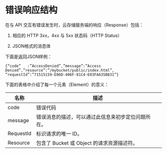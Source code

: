 # 错误响应结构

在与 API 交互有错误发生时，云存储服务端的响应（Response）包括：

1. 相应的 HTTP 3xx，4xx 与 5xx 状态码（HTTP Status）

2. JSON格式的消息体

下面是返回JSON样例：
```
{“code”   :”AccessDenied”,”message”:”Access   Denied”,”resource”:”/mybucket/public/index.html”,
”requestId”:”71515159-E06D-406F-81C4-E03FA635B831”}
```

下面的表格中介绍了每一个元素（Element）的意义：

|名称|描述|
|-|-|
|code|错误代码|
|message|错误消息的描述，可以通过此信息来初步定位问题所在。|
|RequestId|标识请求的唯一 ID。|
|Resource|包含了 Bucket 或 Object 的请求资源描述符。|
